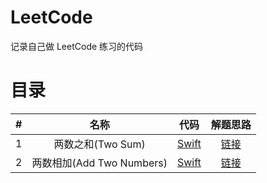 # LeetCode

记录自己做 LeetCode 练习的代码


# 目录
| # | 名称 | 代码 | 解题思路 |
| :-: | :-: | :-: | :-: |
| 1 | 两数之和(Two Sum) | [Swift](https://github.com/pepsikirk/LeetCode/tree/master/Algorithm) | [链接](https://github.com/pepsikirk/LeetCode/tree/master/Algorithm) |
| 2 | 两数相加(Add Two Numbers) | [Swift](https://github.com/pepsikirk/LeetCode/tree/master/Algorithm) | [链接](https://github.com/pepsikirk/LeetCode/tree/master/Algorithm) |

